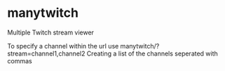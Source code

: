 # manytwitch
Multiple Twitch stream viewer


To specify a channel within the url use manytwitch/?stream=channel1,channel2
Creating a list of the channels seperated with commas
